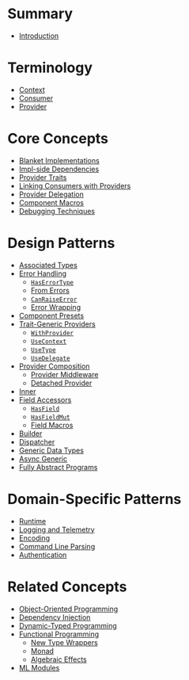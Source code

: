 # Summary

- [Introduction](introduction.md)

# Terminology

- [Context](context.md)
- [Consumer](consumer.md)
- [Provider](provider.md)

# Core Concepts

- [Blanket Implementations](blanket-implementations.md)
- [Impl-side Dependencies](impl-side-dependencies.md)
- [Provider Traits](provider-traits.md)
- [Linking Consumers with Providers](consumer-provider-link.md)
- [Provider Delegation](provider-delegation.md)
- [Component Macros](component-macros.md)
- [Debugging Techniques](debugging-techniques.md)

# Design Patterns

- [Associated Types](associated-types.md)
- [Error Handling]()
    - [`HasErrorType`]()
    - [From Errors]()
    - [`CanRaiseError`]()
    - [Error Wrapping]()
- [Component Presets]()
- [Trait-Generic Providers]()
    - [`WithProvider`]()
    - [`UseContext`]()
    - [`UseType`]()
    - [`UseDelegate`]()
- [Provider Composition]()
    - [Provider Middleware]()
    - [Detached Provider]()
- [Inner]()
- [Field Accessors]()
    - [`HasField`]()
    - [`HasFieldMut`]()
    - [Field Macros]()
- [Builder]()
- [Dispatcher]()
- [Generic Data Types]()
- [Async Generic]()
- [Fully Abstract Programs]()

# Domain-Specific Patterns

- [Runtime]()
- [Logging and Telemetry]()
- [Encoding]()
- [Command Line Parsing]()
- [Authentication]()

# Related Concepts

- [Object-Oriented Programming]()
- [Dependency Injection]()
- [Dynamic-Typed Programming]()
- [Functional Programming]()
    - [New Type Wrappers]()
    - [Monad]()
    - [Algebraic Effects]()
- [ML Modules]()